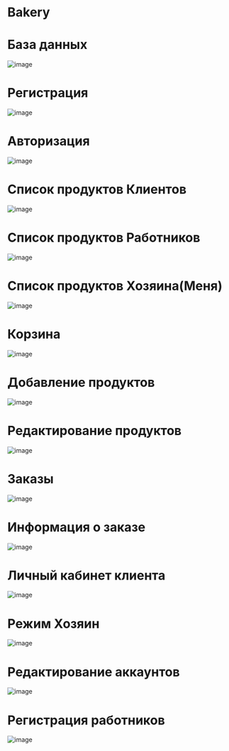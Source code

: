 # Bakery

<h1><b>База данных</b></h1>

![image](https://user-images.githubusercontent.com/116818307/225416438-2b0c7ef6-0145-4a48-8a81-73db02c692ad.png)


<h1><b>Регистрация</b></h1>

![image](https://user-images.githubusercontent.com/116818307/225417459-4a9036d1-8ed4-42e2-a05b-316c064fcc97.png)



<h1><b>Авторизация</b></h1>

![image](https://user-images.githubusercontent.com/116818307/225417069-0af890ee-4056-46a1-98ae-9df48a9e6ba0.png)


<h1><b>Список продуктов Клиентов</b></h1>

![image](https://user-images.githubusercontent.com/116818307/228023992-2a037a2a-cf0f-4728-a06b-1b144d1b7a3d.png)




<h1><b>Список продуктов Работников</b></h1>

![image](https://user-images.githubusercontent.com/116818307/228023589-2ff2ba40-21c0-47b3-8a9c-7f6786024e95.png)




<h1><b>Список продуктов Хозяина(Меня)</b></h1>

![image](https://user-images.githubusercontent.com/116818307/228023032-e4910048-a2ab-49de-a87a-5dbd19a0729e.png)



<h1><b>Корзина</b></h1>

![image](https://user-images.githubusercontent.com/116818307/228023137-a46c082e-80c0-4799-9abe-91b2914a1106.png)




<h1><b>Добавление продуктов</b></h1>

![image](https://user-images.githubusercontent.com/116818307/225418936-9a198bfa-c055-4c1d-b154-92c3ad16ca3c.png)

<h1><b>Редактирование продуктов</b></h1>

![image](https://user-images.githubusercontent.com/116818307/225419207-d1e69632-babb-4e99-932b-4620a8f8a90b.png)


<h1><b>Заказы</b></h1>


![image](https://user-images.githubusercontent.com/116818307/228026167-33aee759-fdc3-4c85-afe3-88e5947cff04.png)






<h1><b>Информация о заказе </b></h1>

![image](https://user-images.githubusercontent.com/116818307/228019682-059fef8b-918b-4f31-a4be-568681caa870.png)


<h1><b>Личный кабинет клиента</b></h1>


![image](https://user-images.githubusercontent.com/116818307/228020610-b58eed59-25c4-4019-a3f4-b0b185fcf8df.png)




<h1><b>Режим Хозяин</b></h1>

![image](https://user-images.githubusercontent.com/116818307/228024719-444fce28-2c0a-404f-8d91-228d478cc16a.png)




<h1><b>Редактирование аккаунтов</b></h1>


![image](https://user-images.githubusercontent.com/116818307/228021287-2ff0c363-53bc-4a59-84c2-adfda1649f73.png)


<h1><b>Регистрация работников</b></h1>



![image](https://user-images.githubusercontent.com/116818307/228024875-060145b1-e8a6-482c-9c13-696e41605e36.png)





